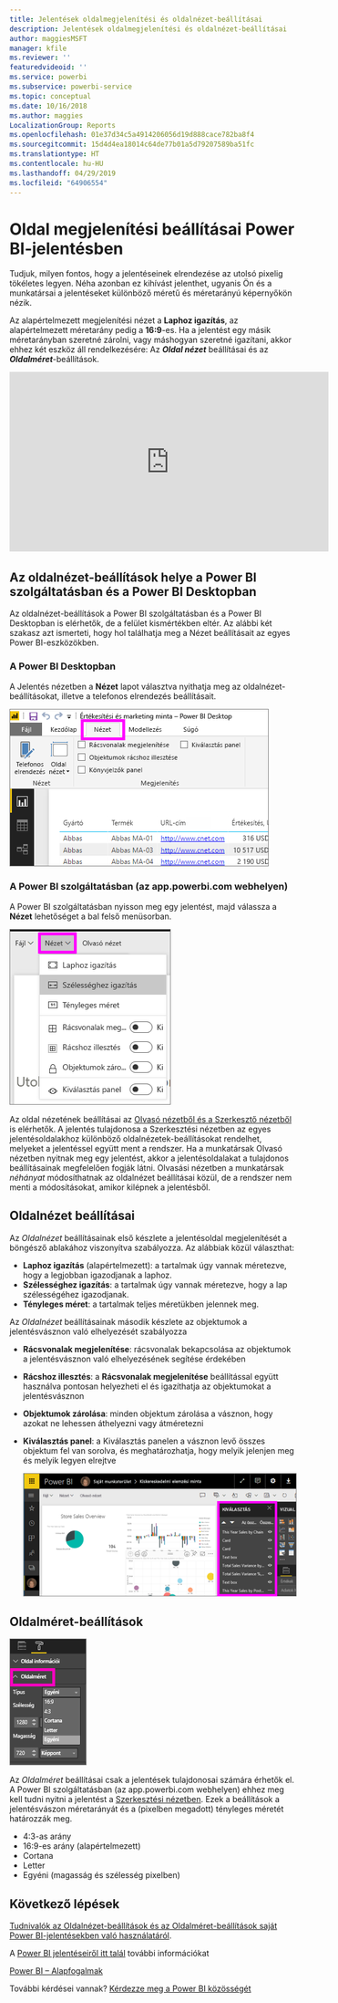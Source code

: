 ```yaml
---
title: Jelentések oldalmegjelenítési és oldalnézet-beállításai
description: Jelentések oldalmegjelenítési és oldalnézet-beállításai
author: maggiesMSFT
manager: kfile
ms.reviewer: ''
featuredvideoid: ''
ms.service: powerbi
ms.subservice: powerbi-service
ms.topic: conceptual
ms.date: 10/16/2018
ms.author: maggies
LocalizationGroup: Reports
ms.openlocfilehash: 01e37d34c5a4914206056d19d888cace782ba8f4
ms.sourcegitcommit: 15d4d4ea18014c64de77b01a5d79207589ba51fc
ms.translationtype: HT
ms.contentlocale: hu-HU
ms.lasthandoff: 04/29/2019
ms.locfileid: "64906554"
---
```

# <a name="page-display-settings-in-a-power-bi-report"></a>Oldal megjelenítési beállításai Power BI-jelentésben
Tudjuk, milyen fontos, hogy a jelentéseinek elrendezése az utolsó pixelig tökéletes legyen. Néha azonban ez kihívást jelenthet, ugyanis Ön és a munkatársai a jelentéseket különböző méretű és méretarányú képernyőkön nézik. 

Az alapértelmezett megjelenítési nézet a **Laphoz igazítás**, az alapértelmezett méretarány pedig a **16:9**-es. Ha a jelentést egy másik méretarányban szeretné zárolni, vagy máshogyan szeretné igazítani, akkor ehhez két eszköz áll rendelkezésére: Az ***Oldal nézet*** beállításai és az ***Oldalméret***-beállítások.

<iframe width="560" height="315" src="https://www.youtube.com/embed/5tg-OXzxe2g" frameborder="0" allowfullscreen></iframe>


## <a name="where-to-find-page-view-settings-in-power-bi-service-and-power-bi-desktop"></a>Az oldalnézet-beállítások helye a Power BI szolgáltatásban és a Power BI Desktopban
Az oldalnézet-beállítások a Power BI szolgáltatásban és a Power BI Desktopban is elérhetők, de a felület kismértékben eltér. Az alábbi két szakasz azt ismerteti, hogy hol találhatja meg a Nézet beállításait az egyes Power BI-eszközökben.

### <a name="in-power-bi-desktop"></a>A Power BI Desktopban
A Jelentés nézetben a **Nézet** lapot választva nyithatja meg az oldalnézet-beállításokat, illetve a telefonos elrendezés beállításait.

  ![Kiválasztás panel](media/power-bi-report-display-settings/power-bi-desktop-view-settings.png)

### <a name="in-power-bi-service-apppowerbicom"></a>A Power BI szolgáltatásban (az app.powerbi.com webhelyen)
A Power BI szolgáltatásban nyisson meg egy jelentést, majd válassza a **Nézet** lehetőséget a bal felső menüsorban.

![](media/power-bi-report-display-settings/power-bi-change-page-view.png)

Az oldal nézetének beállításai az [Olvasó nézetből és a Szerkesztő nézetből](consumer/end-user-reading-view.md) is elérhetők. A jelentés tulajdonosa a Szerkesztési nézetben az egyes jelentésoldalakhoz különböző oldalnézetek-beállításokat rendelhet, melyeket a jelentéssel együtt ment a rendszer. Ha a munkatársak Olvasó nézetben nyitnak meg egy jelentést, akkor a jelentésoldalakat a tulajdonos beállításainak megfelelően fogják látni.  Olvasási nézetben a munkatársak *néhányat* módosíthatnak az oldalnézet beállításai közül, de a rendszer nem menti a módosításokat, amikor kilépnek a jelentésből.

##    <a name="page-view-settings"></a>Oldalnézet beállításai
Az *Oldalnézet* beállításainak első készlete a jelentésoldal megjelenítését a böngésző ablakához viszonyítva szabályozza.  Az alábbiak közül választhat:

* **Laphoz igazítás** (alapértelmezett): a tartalmak úgy vannak méretezve, hogy a legjobban igazodjanak a laphoz.
* **Szélességhez igazítás**: a tartalmak úgy vannak méretezve, hogy a lap szélességéhez igazodjanak.
* **Tényleges méret**: a tartalmak teljes méretükben jelennek meg.

Az *Oldalnézet* beállításainak második készlete az objektumok a jelentésvásznon való elhelyezését szabályozza

* **Rácsvonalak megjelenítése**: rácsvonalak bekapcsolása az objektumok a jelentésvásznon való elhelyezésének segítése érdekében
* **Rácshoz illesztés**: a **Rácsvonalak megjelenítése** beállítással együtt használva pontosan helyezheti el és igazíthatja az objektumokat a jelentésvásznon 
* **Objektumok zárolása**: minden objektum zárolása a vásznon, hogy azokat ne lehessen áthelyezni vagy átméretezni
* **Kiválasztás panel**: a Kiválasztás panelen a vásznon levő összes objektum fel van sorolva, és meghatározhatja, hogy melyik jelenjen meg és melyik legyen elrejtve

    ![Kiválasztás panel](media/power-bi-report-display-settings/power-bi-selection-pane.png)



## <a name="page-size-settings"></a>Oldalméret-beállítások
![](media/power-bi-report-display-settings/power-bi--page-size.png)

Az *Oldalméret* beállításai csak a jelentések tulajdonosai számára érhetők el. A Power BI szolgáltatásban (az app.powerbi.com webhelyen) ehhez meg kell tudni nyitni a jelentést a [Szerkesztési nézetben](consumer/end-user-reading-view.md). Ezek a beállítások a jelentésvászon méretarányát és a (pixelben megadott) tényleges méretét határozzák meg.   

* 4:3-as arány
* 16:9-es arány (alapértelmezett)
* Cortana
* Letter
* Egyéni (magasság és szélesség pixelben)

## <a name="next-steps"></a>Következő lépések
[Tudnivalók az Oldalnézet-beállítások és az Oldalméret-beállítások saját Power BI-jelentésekben való használatáról](consumer/end-user-report-view.md).

A [Power BI jelentéseiről itt talál](consumer/end-user-reports.md) további információkat

[Power BI – Alapfogalmak](consumer/end-user-basic-concepts.md)

További kérdései vannak? [Kérdezze meg a Power BI közösségét](http://community.powerbi.com/)

